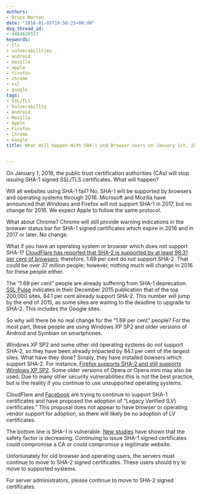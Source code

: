 ```yaml
---
authors:
- Bruce Morton
date: "2016-01-05T19:50:25+00:00"
dsq_thread_id:
- 4464620153
keywords:
- tls
- vulnerabilities
- android
- mozilla
- apple
- firefox
- chrome
- ssl
- google
tags:
- SSL/TLS
- Vulnerability
- Android
- Mozilla
- Apple
- Firefox
- Chrome
- Google
title: What Will Happen With SHA-1 and Browser Users on January 1st, 2016?


---
```

On January 1, 2016, the public trust certification authorities (CAs) will stop issuing SHA-1 signed SSL/TLS certificates. What will happen?

Will all websites using SHA-1 fail? No. SHA-1 will be supported by browsers and operating systems through 2016. Microsoft and Mozilla have announced that Windows and Firefox will not support SHA-1 in 2017, but no change for 2016. We expect Apple to follow the same protocol.

What about Chrome? Chrome will still provide warning indications in the browser status bar for SHA-1 signed certificates which expire in 2016 and in 2017 or later. No change.

What if you have an operating system or browser which does not support SHA-1? [CloudFlare has reported that SHA-2 is supported by at least 98.31 per cent of browsers][1]; therefore, 1.69 per cent do not support SHA-2. That could be over 37 million people; however, nothing much will change in 2016 for these people either.

The “1.69 per cent” people are already suffering from SHA-1 deprecation. [SSL Pulse][2] indicates in their December 2015 publication that of the top 200,000 sites, 84.1 per cent already support SHA-2. This number will jump by the end of 2015, as some sites are waiting to the deadline to upgrade to SHA-2. This includes the Google sites.

So why will there be no real change for the “1.69 per cent” people? For the most part, these people are using Windows XP SP2 and older versions of Android and Symbian on smartphones.

Windows XP SP2 and some other old operating systems do not support SHA-2, so they have been already impacted by 84.1 per cent of the largest sites. What have they done? Simply, they have installed bowsers which support SHA-2. For instance, [Firefox supports SHA-2 and still supports Windows XP SP2][3]. Some older versions of Opera or Opera mini may also be used. Due to many other security vulnerabilities this is not the best practice, but is the reality if you continue to use unsupported operating systems.

CloudFlare and [Facebook][4] are trying to continue to support SHA-1 certificates and have proposed the adoption of “Legacy Verified (LV) certificates.” This proposal does not appear to have browser or operating vendor support for adoption, so there will likely be no adoption of LV certificates.

The bottom line is SHA-1 is vulnerable. [New studies][5] have shown that the safety factor is decreasing. Continuing to issue SHA-1 signed certificates could compromise a CA or could compromise a legitimate website.

Unfortunately for old browser and operating users, the servers must continue to move to SHA-2 signed certificates. These users should try to move to supported systems.

For server administrators, please continue to move to SHA-2 signed certificates.

 [1]: https://blog.cloudflare.com/sha-1-deprecation-no-browser-left-behind/
 [2]: https://www.trustworthyinternet.org/ssl-pulse/
 [3]: https://www.mozilla.org/en-US/firefox/43.0/system-requirements/
 [4]: https://www.facebook.com/notes/alex-stamos/the-sha-1-sunset/10153782990367929
 [5]: https://www.entrust.com/keep-moving-to-sha-2-leading-browsers-fast-track-sha-1-deprecation/